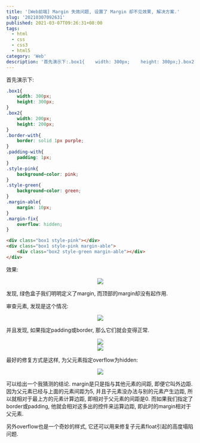 ```yaml
---
title: '[Web前端] Margin 失效问题, 设置了 Margin 却不见效果, 解决方案.'
slug: '20210307092631'
published: 2021-03-07T09:26:31+08:00
tags:
  - html
  - css
  - css3
  - html5
category: 'Web'
description: '首先演示下:.box1{    width: 300px;    height: 300px;}.box2{    width: 200px;    height: 200px;}.box3{    width: 100px;    height: 100px;}.border-with{    border: solid 1px pink;}.padding-with{    padding: 1px;}.style-pink{    background-colo'
---
```


首先演示下:

```css
.box1{
    width: 300px;
    height: 300px;
}
.box2{
    width: 200px;
    height: 200px;
}
.border-with{
    border: solid 1px purple;
}
.padding-with{
    padding: 1px;
}
.style-pink{
    background-color: pink;
}
.style-green{
    background-color: green;
}
.margin-able{
    margin: 10px;
}
.margin-fix{
    overflow: hidden;
}
```

```html
<div class="box1 style-pink"></div>
<div class="box1 style-pink margin-able">
    <div class="box2 style-green margin-able"></div>
</div>
```

效果:


<div align="center"><img src="https://img-blog.csdnimg.cn/20210307090937101.png"/></div>


发现, 绿色盒子我们明明定义了margin, 而顶部的margin却没有起作用.


审查元素, 发现是这个情况:


<div align="center"><img src="https://img-blog.csdnimg.cn/20210307091331513.png"/></div>


并且发现, 如果指定padding或border, 那么它们就会变得正常.

<div align="center"><img src="https://img-blog.csdnimg.cn/20210307091619161.png"/></div> 
<div align="center"><img src="https://img-blog.csdnimg.cn/20210307091836101.png"/></div> 


最好的修复方式是这样, 为父元素指定overflow为hidden:


<div align="center"><img src="https://img-blog.csdnimg.cn/20210307092049552.png"/></div> 


可以给出一个我猜测的结论. margin是只是指与其他元素的间距, 即便它叫外边距. 因为父元素已经与上面的元素间距为5, 并且子元素没办法与别的元素产生边距, 所以就相对于最上方的元素计算边距, 即相对于父元素的间距是0. 而如果我们指定了border或padding, 他就会相对这多出的控件来运算边距, 即此时的margin相对于父元素.


另外overflow也是一个奇妙的样式, 它还可以用来修复子元素float引起的高度塌陷问题.

